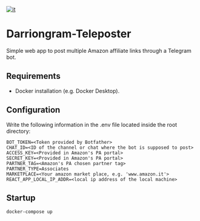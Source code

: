[![it](https://img.shields.io/badge/lang-it-yellow.svg)](https://github.com/dav-bisc/Darriongram-Teleposter/blob/main/README.it.md)

# Darriongram-Teleposter
Simple web app to post multiple Amazon affiliate links through a Telegram bot.

## Requirements

- Docker installation (e.g. Docker Desktop).

## Configuration

Write the following information in the .env file located inside the root directory:
```
BOT_TOKEN=<Token provided by Botfather>
CHAT_ID=<ID of the channel or chat where the bot is supposed to post>
ACCESS_KEY=<Provided in Amazon's PA portal>
SECRET_KEY=<Provided in Amazon's PA portal>
PARTNER_TAG=<Amazon's PA chosen partner tag>
PARTNER_TYPE=Associates
MARKETPLACE=<Your amazon market place, e.g. 'www.amazon.it'>
REACT_APP_LOCAL_IP_ADDR=<local ip address of the local machine>
```

## Startup

```sh
docker-compose up
```
